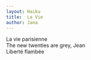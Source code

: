 ```yaml
---
layout: Haiku
title:  La Vie
author: Jana
---
```


La vie parisienne<br>
The new twenties are grey, Jean<br>
Liberté flambée<br>
